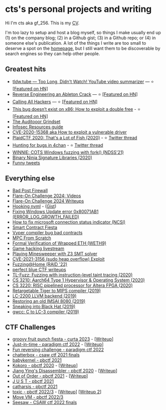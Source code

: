 # cts's personal projects and writing

Hi I'm cts aka gf_256. This is my [CV](## "Curriculum vitae").

I'm too lazy to setup and host a blog myself, so things I make usually end up (1) on the company blog; (2) in a Github gist; (3) in a Github repo; or (4) in someone else's publication. A lot of the things I write are too small to deserve a spot on the [homepage](https://pwn.cat), but I still want them to be discoverable by search engines so they can help other people.

## Greatest hits

- [tldw.tube — Too Long, Didn't Watch! YouTube video summarizer](https://x.com/gf_256/status/1877925388950589561) — ⭐ [[Featured on HN]](https://news.ycombinator.com/item?id=43021044)
- [Reverse Engineering an Ableton Crack](https://x.com/gf_256/status/1782656618015904103) — ⭐ [[Featured on HN]](https://news.ycombinator.com/item?id=40132719)
- [Calling All Hackers](https://phrack.org/issues/71/17.html#article) — ⭐ [[Featured on HN]](https://news.ycombinator.com/item?id=41306128)
- [This bug doesn’t exist on x86: How to exploit a double free](https://github.com/stong/how-to-exploit-a-double-free) - ⭐ [[Featured on HN]](https://news.ycombinator.com/item?id=28996500)
- [The Auditooor Grindset](https://www.zellic.io/blog/the-auditooor-grindset/)
- [Infosec Resources guide](https://github.com/stong/infosec-resources)
- [CVE-2020-15368 aka How to exploit a vulnerable driver](https://github.com/stong/CVE-2020-15368)
- [PlaidCTF 2020: That's a Lot of Fish (2020)](https://blog.perfect.blue/Lot-of-Fish-PlaidCTF-2020) - ⭐ [Twitter thread](https://x.com/gf_256/status/1907530849681019244)
- [Hunting for bugs in 4chan](https://x.com/gf_256/status/1912559988402184506) - ⭐ [Twitter thread](https://x.com/gf_256/status/1912559988402184506)
- [WINNIE: COTS Windows fuzzing with fork() (NDSS'21)](https://www.ndss-symposium.org/ndss-paper/winnie-fuzzing-windows-applications-with-harness-synthesis-and-fast-cloning/)
- [Binary Ninja Signature Libraries (2020)](https://binary.ninja/2020/03/11/signature-libraries.html)
- [Funny tweets](https://x.com/gf_256/status/1562994921253904384)

## Everything else

- [Bad Post Firewall](https://x.com/gf_256/status/1886657138661188083)
- [Flare-On Challenge 2024: Videos](https://www.youtube.com/watch?v=vwW9xvr3TcI&list=PLYP-7_bD0kQEJ51srPqQY7QUc2VNYN8uN&index=1)
- [Flare-On Challenge 2024 Writeups](https://github.com/stong/flare-on-2024-writeups)
- [Hooking nvml](https://x.com/gf_256/status/1856660339154387238) - ([Gist](https://gist.github.com/stong/24b7f6f5d591f690c4094f647f55bbc7))
- [Fixing Windows Update error 0x80071AB1 (ERROR_LOG_GROWTH_FAILED)](https://gist.github.com/stong/c888d7fc9eae06a82357c8d06e316362)
- [How to fix microsoft connection status indicator (NCSI)](https://gist.github.com/stong/4642a8b703c4f048825a554bfb9e562c)
- [Smart Contract Fiesta](https://www.zellic.io/blog/announcing-smart-contract-fiesta/)
- [Vyper compiler bug bad contracts](https://twitter.com/gf_256/status/1687345639925911552)
- [MPC From Scratch](https://www.zellic.io/blog/mpc-from-scratch/)
- [Formal Verification of Wrapped ETH (WETH9)](https://www.zellic.io/blog/formal-verification-weth)
- [Game hacking livestream](https://github.com/stong/memestream)
- [Playing Minesweeper with Z3 SMT solver](https://github.com/stong/smt-minesweeper)
- [CVE-2021-3156 (sudo heap overflow) Exploit](https://github.com/stong/CVE-2021-3156)
- [Fuzzing@Home (RAID '22)](https://taesoo.kim/pubs/2022/jang:fuzzcoin.pdf)
- [perfect blue CTF writeups](https://github.com/perfectblue/ctf-writeups)
- [TL-Fuzz: Fuzzing with instruction-level taint tracing (2020)](https://github.com/transfer-learning/qTL45/tree/dank_tracing)
- [CS 3210: Aarch64 Type 1 Hypervisor & Operating System (2020)](https://github.com/stong/rustos-hv)
- [CS 3220: RISC pipelined processor for Altera FPGA (2020)](https://github.com/stong/risc-uproc/tree/master)
- [Retargetable Tiger to MIPS compiler (2019)](https://github.com/stong/cs4240-tiger-compiler)
- [LC-2200 LLVM backend (2019)](https://github.com/transfer-learning/llvm-tl45/tree/tl45)
- [Restoring an old IMSAI 8080 (2019)](https://github.com/gt-retro-computing)
- [Sneaking into Black Hat (2019)](https://blog.perfect.blue/Sneaking-into-Blackhat-2018)
- [gwcc: C to LC-3 compiler (2019)](https://github.com/gt-retro-computing/gwcc)

## CTF Challenges

- [groovy fruit punch fiesta - curta 2023](https://www.curta.wtf/puzzle/8) - [[Writeup](https://twitter.com/gf_256/status/1651346013792227332)]
- [Just-in-time - paradigm ctf 2022](https://github.com/paradigmxyz/paradigm-ctf-2022/tree/main/just-in-time/public/contracts) - [[Writeup](https://philogy.github.io/posts/paradigm-ctf-2022-write-up-collection/#jit---compiler-structure-)]
- [Fun reversing challenge - paradigm ctf 2022](https://gist.github.com/stong/c57a14394e40c05a44efd55d3031abe6)
- [chatterbox - csaw ctf 2021 finals](https://github.com/osirislab/CSAW-CTF-2021-Finals/tree/main/pwn/chatterbox)
- [babykernel - pbctf 2021](https://github.com/perfectblue/pbCTF-2021-challs/tree/master/pwn/babykernel)
- [Kokoro - pbctf 2020](https://github.com/perfectblue/pbctf-2020-challs/tree/master/rev/kokoro) - [[Writeup](https://gist.github.com/stong/1198111d5051391fd0b2447411737058)]
- [Jiang Ying's Disassembler - pbctf 2020](https://github.com/perfectblue/pbctf-2020-challs/tree/master/rev/jiangying) - [[Writeup](https://gist.github.com/stong/5658219581cba2bd5d6c3b51b098f869)]
- [Out of Order - pbctf 2021](https://github.com/stong/how-to-exploit-a-double-free/blob/master/README.md#2-lock-free-programming) - [[Writeup](https://github.com/stong/how-to-exploit-a-double-free/blob/master/README.md#2-lock-free-programming)]
- [J U S T - pbctf 2021](https://github.com/perfectblue/pbCTF-2021-challs/tree/master/rev/just)
- [catharsis - pbctf 2021](https://github.com/perfectblue/pbCTF-2021-challs/tree/master/rev/catharsis)
- [toxic - pbctf 2022/3](https://github.com/perfectblue/pbCTF-2022/tree/master/rev/toxic) - [[Writeup](https://leoq7.com/2023/02/PBCTF-Move-VM/)] [[Writeup 2](https://twitter.com/pr0cf51/status/1627516729323835392)]
- [Move VM - pbctf 2022/3](https://github.com/perfectblue/pbCTF-2022/tree/master/rev/move-vm)
- [Seesaw - CSAW ctf 2022 finals](https://github.com/osirislab/CSAW-CTF-2022-Finals/tree/master/misc/Seesaw)
